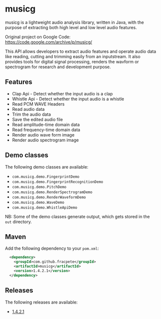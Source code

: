 # musicg
musicg is a lightweight audio analysis library, written in Java, with the
purpose of extracting both high level and low level audio features.

Original project on Google Code: https://code.google.com/archive/p/musicg/

This API allows developers to extract audio features and operate audio data
like reading, cutting and trimming easily from an inputstream. It also provides
tools for digital signal processing, renders the wavform or spectrogram for
research and development purpose.

## Features

* Clap Api - Detect whether the input audio is a clap
* Whistle Api - Detect whether the input audio is a whistle
* Read PCM WAVE Headers
* Read audio data
* Trim the audio data
* Save the edited audio file
* Read amplitude-time domain data
* Read frequency-time domain data
* Render audio wave form image
* Render audio spectrogram image

## Demo classes

The following demo classes are available:

* `com.musicg.demo.FingerprintDemo`
* `com.musicg.demo.FingerprintRecognitionDemo`
* `com.musicg.demo.PitchDemo`
* `com.musicg.demo.RenderSpectrogramDemo`
* `com.musicg.demo.RenderWaveformDemo`
* `com.musicg.demo.WaveDemo`
* `com.musicg.demo.WhistleApiDemo`

NB: Some of the demo classes generate output, which gets stored in the `out` directory.

## Maven

Add the following dependency to your `pom.xml`:

```xml
  <dependency>
    <groupId>com.github.fracpete</groupId>
    <artifactId>musicg</artifactId>
    <version>1.4.2.1</version>
  </dependency>
```

## Releases

The following releases are available:

* [1.4.2.1](https://github.com/fracpete/musicg/releases/tag/musicg-1.4.2.1)
